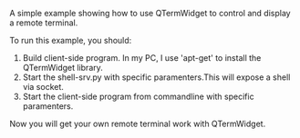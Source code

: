 A simple example showing how to use QTermWidget to control and display a remote terminal.

To run this example, you should: 
1. Build client-side program. In my PC, I use 'apt-get' to install the QTermWidget library.
2. Start the shell-srv.py with specific paramenters.This will expose a shell via socket.
3. Start the client-side program from commandline with specific paramenters.

Now you will get your own remote terminal work with QTermWidget.